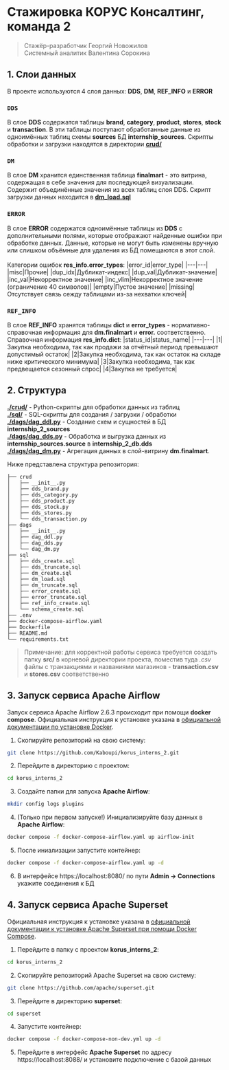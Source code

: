 # Стажировка КОРУС Консалтинг, команда 2
> Стажёр-разработчик Георгий Новожилов \
> Системный аналитик Валентина Сорокина

## 1. Слои данных
В проекте используются 4 слоя данных: **DDS**, **DM**, **REF_INFO** и **ERROR**
### `DDS`
В слое **DDS** содержатся таблицы **brand**, **category**, **product**, **stores**, **stock** и **transaction**. В эти таблицы поступают обработанные данные из одноимённых таблиц схемы **sources** БД **internship_sources**. Скрипты обработки и загрузки находятся в директории [**crud/**](crud/)
### `DM`
В слое **DM** хранится единственная таблица **finalmart** - это витрина, содержащая в себе значения для последующей визуализации. Содержит объединённые значения из всех таблиц слоя DDS. Скрипт загрузки данных находится в [**dm_load.sql**](sql/dm_load.sql)
### `ERROR`
В слое **ERROR** содержатся одноимённые таблицы из **DDS** с дополнительными полями, которые отображают найденные ошибки при обработке данных. Данные, которые не могут быть изменены вручную или слишком объёмные для удаления из БД помещаются в этот слой. \
<br>
Категории ошибок **res_info.error_types**:
|error_id|error_type|
|---|---|
|misc|Прочие|
|dup_idx|Дубликат-индекс|
|dup_val|Дубликат-значение|
|inc_val|Некорректное значение|
|inc_vlim|Некорректное значение (ограничение 40 символов)|
|empty|Пустое значение|
|missing|Отсутствует связь сежду таблицами из-за нехватки ключей|
### `REF_INFO`
В слое **REF_INFO** хранятся таблицы **dict** и **error_types** - нормативно-справочная информация для **dm.finalmart** и **error.** соответственно.
<br>
Справочная информация **res_info.dict**:
|status_id|status_name|
|---|---|
|1|Закупка необходима, так как продажи за отчётный период превышают допустимый остаток|
|2|Закупка необходима, так как остаток на складе ниже критического минимума|
|3|Закупка необходима, так как предвещается сезонный спрос|
|4|Закупка не требуется|

## 2. Структура
[**./crud/**](crud/) - Python-скрипты для обработки данных из таблиц \
[**./sql/**](sql/) - SQL-скрипты для создания / загрузки / обработки \
[**./dags/dag_ddl.py**](dags/dag_ddl.py) - Создание схем и сущностей в БД **internship_2_sources** \
[**./dags/dag_dds.py**](dags/dag_dds.py) - Обработка и выгрузка данных из **internship_sources.source** в **internship_2_db.dds** \
[**./dags/dag_dm.py**](dags/dag_dm.py) - Агрегация данных в слой-витрину **dm.finalmart**.

Ниже представлена структура репозитория:
```
├── crud
│   ├── __init__.py
│   ├── dds_brand.py
│   ├── dds_category.py
│   ├── dds_product.py
│   ├── dds_stock.py
│   ├── dds_stores.py
│   └── dds_transaction.py
├── dags
│   ├── __init__.py
│   ├── dag_ddl.py
│   ├── dag_dds.py
│   └── dag_dm.py
├── sql
│   ├── dds_create.sql
│   ├── dds_truncate.sql
│   ├── dm_create.sql
│   ├── dm_load.sql
│   ├── dm_truncate.sql
│   ├── error_create.sql
│   ├── error_truncate.sql
│   ├── ref_info_create.sql
│   └── schema_create.sql
├── .env
├── docker-compose-airflow.yaml
├── Dockerfile
├── README.md
└── requirements.txt
```

> Примечание: для корректной работы сервиса требуется создать папку **src/** в корневой директории проекта, поместив туда *.csv* файлы с транзакциями и названиями магазинов - **transaction.csv** и **stores.csv** соответственно

## 3. Запуск сервиса Apache Airflow
Запуск сервиса Apache Airflow 2.6.3 происходит при помощи **docker compose**. Официальная инструкция к установке указана в [официальной документации по установке Docker](https://docs.docker.com/desktop/install/windows-install/).

1. Скопируйте репозиторий на свою систему:
```bash
git clone https://github.com/Kaboupi/korus_interns_2.git
```
2. Перейдите в директорию с проектом:
```bash
cd korus_interns_2
```
3. Создайте папки для запуска **Apache Airflow**:
```bash
mkdir config logs plugins
```
4. (Только при первом запуске!) Инициализируйте базу данных в **Apache Airflow**:
```bash
docker compose -f docker-compose-airflow.yaml up airflow-init
```
5. После иниализации запустите контейнер:
```bash
docker compose -f docker-compose-airflow.yaml up -d
```
6. В интерфейсе https://localhost:8080/ по пути **Admin -> Connections** укажите соединения к БД

## 4. Запуск сервиса Apache Superset
Официальная инструкция к установке указана в [официальной документации к установке Apache Superset при помощи Docker Compose](https://superset.apache.org/docs/installation/installing-superset-using-docker-compose).

1. Перейдите в папку с проектом **korus_interns_2**:
```bash
cd korus_interns_2
```
2. Скопируйте репозиторий Apache Superset на свою систему:
```bash
git clone https://github.com/apache/superset.git
```
3. Перейдите в директорию **superset**:
```bash
cd superset
```
4. Запустите контейнер:
```bash
docker compose -f docker-compose-non-dev.yml up -d
```
5. Перейдите в интерфейс **Apache Superset** по адресу https://localhost:8088/ и установите подключение с базой данных